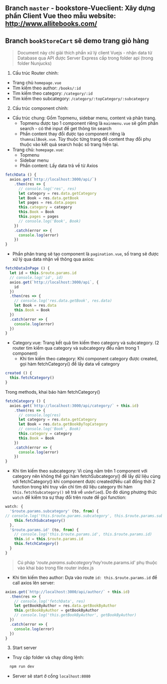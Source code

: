 ## Branch `master` - bookstore-Vueclient: Xây dựng phần Client Vue theo mẫu website: http://www.allitebooks.com/<br>
## Branch `bookStoreCart` sẽ demo trang giỏ hàng
> Document này chỉ giải thích phần xử lý client Vuejs - nhận data từ Database qua API được Server Express cấp trong folder api (trong folder Nunjucks)

1. Cấu trúc Router chính:
- Trang chủ `homepage.vue`
- Tìm kiếm theo author: `/books/:id`
- Tìm kiếm theo category: `/category/:id`
- Tìm kiếm theo subcategory: `/category/:topCategory/:subcategory`

2. Cấu trúc component chính:
- Cấu trúc chung: Gồm Topmenu, sidebar menu, content và phân trang.
  - Topmenu được tạo 1 component riêng là  `mainmenu.vue` sẽ gồm phần search - có thẻ input để get thông tin search
  - Phần content thay đổi được tạo component riêng là `thumnailBook.vue`. Tùy thuộc từng trang để content thay đổi phụ thuộc vào kết quả search hoặc số trang hiện tại.
- Trang chủ: `homepage.vue`:
  - Topmenu
  - Sidebar menu
  - Phần content: Lấy data trả về từ Axios
```js
fetchData () {
  axios.get(`http://localhost:3000/api/`)
    .then(res => {
      // console.log('res', res)
      let category = res.data.getCategory
      let Book = res.data.getBook
      let pages = res.data.pages
      this.category = category
      this.Book = Book
      this.pages = pages
      // console.log('Book', Book)
    })
    .catch(error => {
      console.log(error)
    })
}
```

  - Phần phân trang sẽ tạo component là `pagination.vue`, số trang sẽ được xử lý qua data nhận về thông qua axios:
```js
fetchDataInPage () {
  let id = this.$route.params.id
  // console.log('id', id)
  axios.get(`http://localhost:3000/api`, {
    id
  })
  .then(res => {
    // console.log('res.data.getBook', res.data)
    let Book = res.data
    this.Book = Book
  })
  .catch(error => {
    console.log(error)
  })
}
```
- Category.vue: Trang kết quả tìm kiếm theo category và subcategory. (2 router tìm kiếm qua category và subcategory đều nằm trong 1 component)
  - Khi tìm kiếm theo category:
Khi component category được created, gọi hàm fetchCategory() để lấy data về category
```js
created () {
  this.fetchCategory()
}
```
   Trong methods, khai báo hàm fetchCategory()
```js
fetchCategory () {
  axios.get(`http://localhost:3000/api/category/` + this.id)
    .then(res => {
      // console.log(res)
      let category = res.data.getCategory
      let Book = res.data.getBookByTopCategory
      // console.log('Book', Book)
      this.category = category
      this.Book = Book
    })
    .catch(error => {
      console.log(error)
    })
}
```
  - Khi tìm kiếm theo subcategory: Vì cùng nằm trên 1 component với category nên không thể gọi hàm fetchSubcategory() để lấy dữ liệu cùng với fetchCategory() khi component được created(Nếu call đồng thời 2 function trong khi truy vấn chỉ tìm dữ liệu category thì hàm `this.fetchSubcategory()` sẽ trả về `undefied`). Do đó dùng phương thức `watch` để kiểm tra sự thay đổi trên route để gọi function:
```js
watch: {
  '$route.params.subcategory' (to, from) {
// console.log('this.$route.params.subcategory', this.$route.params.subcategory)
    this.fetchSubcategory()
  },
  '$route.params.id' (to, from) {
    // console.log('this.$route.params.id', this.$route.params.id)
    this.id = this.$route.params.id
    this.fetchCategory()
  }
}
```
> Cú pháp '$route.params.subcategory' hay '$route.params.id' phụ thuộc vào khai báo trong file router index.js

  - Khi tìm kiếm theo author: Dựa vào route `id: this.$route.params.id` để call axios lên server:
```js
axios.get(`http://localhost:3000/api/author/` + this.id)
  .then(res => {
    // console.log('fetchData', res)
    let getBookByAuthor = res.data.getBookByAuthor
    this.getBookByAuthor = getBookByAuthor
    // console.log('this.getBookByAuthor', getBookByAuthor)
  })
  .catch(error => {
    console.log(error)
  })
}
```
3. Start server

  - Truy cập folder và chạy dòng lệnh:  
  ```js
    npm run dev
  ```
  - Server sẽ start ở cổng `localhost:8080`